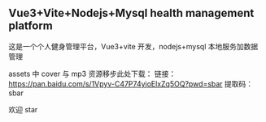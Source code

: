 ## Vue3+Vite+Nodejs+Mysql health management platform

这是一个个人健身管理平台，Vue3+vite 开发，nodejs+mysql 本地服务加数据管理

assets 中 cover 与 mp3 资源移步此处下载：
链接：https://pan.baidu.com/s/1Vpyv-C47P74yjoElxZq5OQ?pwd=sbar
提取码：sbar

欢迎 star

